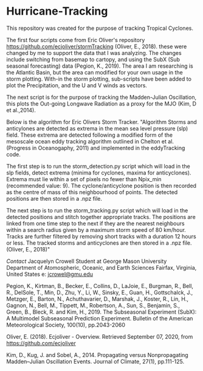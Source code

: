 # Hurricane-Tracking

This repository was created for the purpose of tracking Tropical Cyclones.

The first four scripts come from Eric Oliver's repository https://github.com/ecjoliver/stormTracking (Oliver, E., 2018).
these were changed by me to support the data that I was analyzing. The changes include switching from basemap to cartopy, and using the SubX (Sub seasonal forecasting) data (Pegion, K., 2019). The area I am researching is the Atlantic Basin, but the area can modified for your own usage in the storm plotting. 
With-in the storm plotting, sub-scripts have been added to plot the Precipitation, and the U and V winds as vectors. 

The next script is for the purpose of tracking the Madden-Julian Oscillation, this plots the Out-going Longwave Radiation as a proxy for the MJO (Kim, D et al.,2014).  

Below is the algorithm for Eric Olivers Storm Tracker. 
"Algorithm
Storms and anticylones are detected as extrema in the mean sea level pressure (slp) field. These extrema are detected following a modified form of the mesoscale ocean eddy tracking algorithm outlined in Chelton et al. (Progress in Oceanogaphy, 2011) and implemented in the eddyTracking code.

The first step is to run the storm_detection.py script which will load in the slp fields, detect extrema (minima for cyclones, maxima for anticyclones). Extrema must lie within a set of pixels no fewer than Npix_min (recommended value: 9). The cyclone/anticyclone position is then recorded as the centre of mass of this neighbourhood of points. The detected positions are then stored in a .npz file.

The next step is to run the storm_tracking.py script which will load in the detected positions and stitch together appropriate tracks. The positions are linked from one time step to the next if they are the nearest neighbours within a search radius given by a maximum storm speed of 80 km/hour. Tracks are further filtered by removing short tracks with a duration 12 hours or less. The tracked storms and anticyclones are then stored in a .npz file. (Oliver, E., 2018)"

*Contact* 
Jacquelyn Crowell
Student at George Mason University
Department of Atomospheric, Oceanic, and Earth Sciences
Fairfax, Virginia, United States
e: jcrowel@gmu.edu

Pegion, K., Kirtman, B., Becker, E., Collins, D., LaJoie, E., Burgman, R., Bell, R., DelSole, T., Min, D., Zhu, Y., Li, W., Sinsky, E., Guan, H., Gottschalck, J., Metzger, E., Barton, N., Achuthavarier, D., Marshak, J., Koster, R., Lin, H., Gagnon, N., Bell, M., Tippett, M., Robertson, A., Sun, S., Benjamin, S., Green, B., Bleck, R. and Kim, H., 2019. The Subseasonal Experiment (SubX): A Multimodel Subseasonal Prediction Experiment. Bulletin of the American Meteorological Society, 100(10), pp.2043-2060

Oliver, E. (2018). Ecjoliver - Overview. Retrieved September 07, 2020, from https://github.com/ecjoliver

Kim, D., Kug, J. and Sobel, A., 2014. Propagating versus Nonpropagating Madden–Julian Oscillation Events. Journal of Climate, 27(1), pp.111-125.

